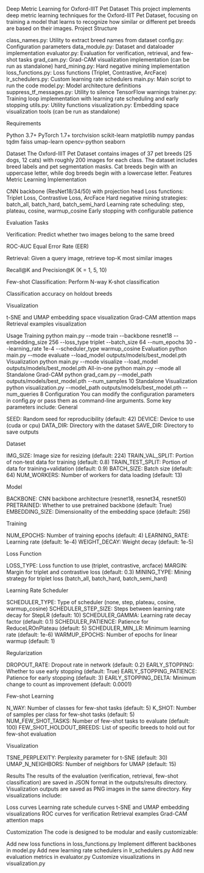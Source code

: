 Deep Metric Learning for Oxford-IIIT Pet Dataset
This project implements deep metric learning techniques for the Oxford-IIIT Pet Dataset, focusing on training a model that learns to recognize how similar or different pet breeds are based on their images.
Project Structure

class_names.py: Utility to extract breed names from dataset
config.py: Configuration parameters
data_module.py: Dataset and dataloader implementation
evaluator.py: Evaluation for verification, retrieval, and few-shot tasks
grad_cam.py: Grad-CAM visualization implementation (can be run as standalone)
hard_mining.py: Hard negative mining implementation
loss_functions.py: Loss functions (Triplet, Contrastive, ArcFace)
lr_schedulers.py: Custom learning rate schedulers
main.py: Main script to run the code
model.py: Model architecture definitions
suppress_tf_messages.py: Utility to silence TensorFlow warnings
trainer.py: Training loop implementation with learning rate scheduling and early stopping
utils.py: Utility functions
visualization.py: Embedding space visualization tools (can be run as standalone)

Requirements

Python 3.7+
PyTorch 1.7+
torchvision
scikit-learn
matplotlib
numpy
pandas
tqdm
faiss
umap-learn
opencv-python
seaborn

Dataset
The Oxford-IIIT Pet Dataset contains images of 37 pet breeds (25 dogs, 12 cats) with roughly 200 images for each class. The dataset includes breed labels and pet segmentation masks. Cat breeds begin with an uppercase letter, while dog breeds begin with a lowercase letter.
Features
Metric Learning Implementation

CNN backbone (ResNet18/34/50) with projection head
Loss functions: Triplet Loss, Contrastive Loss, ArcFace
Hard negative mining strategies: batch_all, batch_hard, batch_semi_hard
Learning rate scheduling: step, plateau, cosine, warmup_cosine
Early stopping with configurable patience

Evaluation Tasks

Verification: Predict whether two images belong to the same breed

ROC-AUC
Equal Error Rate (EER)


Retrieval: Given a query image, retrieve top-K most similar images

Recall@K and Precision@K (K = 1, 5, 10)


Few-shot Classification: Perform N-way K-shot classification

Classification accuracy on holdout breeds



Visualization

t-SNE and UMAP embedding space visualization
Grad-CAM attention maps
Retrieval examples visualization

Usage
Training
python main.py --mode train --backbone resnet18 --embedding_size 256 --loss_type triplet --batch_size 64 --num_epochs 30 --learning_rate 1e-4 --scheduler_type warmup_cosine
Evaluation
python main.py --mode evaluate --load_model outputs/models/best_model.pth
Visualization
python main.py --mode visualize --load_model outputs/models/best_model.pth
All-in-one
python main.py --mode all
Standalone Grad-CAM
python grad_cam.py --model_path outputs/models/best_model.pth --num_samples 10
Standalone Visualization
python visualization.py --model_path outputs/models/best_model.pth --num_queries 8
Configuration
You can modify the configuration parameters in config.py or pass them as command-line arguments. Some key parameters include:
General

SEED: Random seed for reproducibility (default: 42)
DEVICE: Device to use (cuda or cpu)
DATA_DIR: Directory with the dataset
SAVE_DIR: Directory to save outputs

Dataset

IMG_SIZE: Image size for resizing (default: 224)
TRAIN_VAL_SPLIT: Portion of non-test data for training (default: 0.8)
TRAIN_TEST_SPLIT: Portion of data for training+validation (default: 0.9)
BATCH_SIZE: Batch size (default: 64)
NUM_WORKERS: Number of workers for data loading (default: 13)

Model

BACKBONE: CNN backbone architecture (resnet18, resnet34, resnet50)
PRETRAINED: Whether to use pretrained backbone (default: True)
EMBEDDING_SIZE: Dimensionality of the embedding space (default: 256)

Training

NUM_EPOCHS: Number of training epochs (default: 4)
LEARNING_RATE: Learning rate (default: 1e-4)
WEIGHT_DECAY: Weight decay (default: 1e-5)

Loss Function

LOSS_TYPE: Loss function to use (triplet, contrastive, arcface)
MARGIN: Margin for triplet and contrastive loss (default: 0.3)
MINING_TYPE: Mining strategy for triplet loss (batch_all, batch_hard, batch_semi_hard)

Learning Rate Scheduler

SCHEDULER_TYPE: Type of scheduler (none, step, plateau, cosine, warmup_cosine)
SCHEDULER_STEP_SIZE: Steps between learning rate decay for StepLR (default: 10)
SCHEDULER_GAMMA: Learning rate decay factor (default: 0.1)
SCHEDULER_PATIENCE: Patience for ReduceLROnPlateau (default: 5)
SCHEDULER_MIN_LR: Minimum learning rate (default: 1e-6)
WARMUP_EPOCHS: Number of epochs for linear warmup (default: 1)

Regularization

DROPOUT_RATE: Dropout rate in network (default: 0.2)
EARLY_STOPPING: Whether to use early stopping (default: True)
EARLY_STOPPING_PATIENCE: Patience for early stopping (default: 3)
EARLY_STOPPING_DELTA: Minimum change to count as improvement (default: 0.0001)

Few-shot Learning

N_WAY: Number of classes for few-shot tasks (default: 5)
K_SHOT: Number of samples per class for few-shot tasks (default: 5)
NUM_FEW_SHOT_TASKS: Number of few-shot tasks to evaluate (default: 100)
FEW_SHOT_HOLDOUT_BREEDS: List of specific breeds to hold out for few-shot evaluation

Visualization

TSNE_PERPLEXITY: Perplexity parameter for t-SNE (default: 30)
UMAP_N_NEIGHBORS: Number of neighbors for UMAP (default: 15)

Results
The results of the evaluation (verification, retrieval, few-shot classification) are saved in JSON format in the outputs/results directory. Visualization outputs are saved as PNG images in the same directory.
Key visualizations include:

Loss curves
Learning rate schedule curves
t-SNE and UMAP embedding visualizations
ROC curves for verification
Retrieval examples
Grad-CAM attention maps

Customization
The code is designed to be modular and easily customizable:

Add new loss functions in loss_functions.py
Implement different backbones in model.py
Add new learning rate schedulers in lr_schedulers.py
Add new evaluation metrics in evaluator.py
Customize visualizations in visualization.py